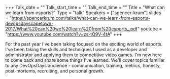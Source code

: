 +++
Talk_date = ""
Talk_start_time = ""
Talk_end_time = ""
Title = "What can we learn from esports?"
Type = "talk"
Speakers = ["spencer-krum"]
slides = "https://spencerkrum.com/talks/what-can-we-learn-from-esports-devopsdayscapetown-2017/What%20can%20we%20learn%20from%20esports_.pdf"
youtube = "https://www.youtube.com/watch?v=zs-tQ9V-4tA"
+++

For the past year I've been taking focused on the exciting world of esports. I've been taking the skills and techniques I used as a developer and administrator and applying them to competitive video games. I'm now here to come back and share some things I've learned. We'll cover topics familiar to any DevOpsDays audience - communication, training, metrics, honesty, post-mortems, recruiting, and personal growth.
